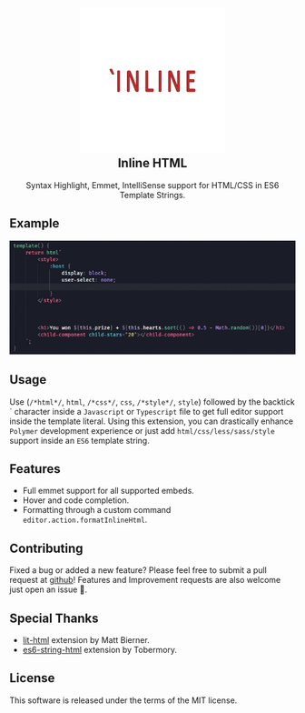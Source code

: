 <h2 align="center"><img src="https://github.com/pushqrdx/vscode-inline-html/raw/master/docs/logo.png" height="256"><br>Inline HTML</h2>
<p align="center">Syntax Highlight, Emmet, IntelliSense support for HTML/CSS in ES6 Template Strings.</p>

## Example

![](https://github.com/pushqrdx/vscode-inline-html/raw/master/docs/demo.gif)

## Usage

Use (`/*html*/`, `html`, `/*css*/`, `css`, `/*style*/`, `style`) followed by the backtick \` character inside a `Javascript` or `Typescript` file to get full editor support inside the template literal. Using this extension, you can drastically enhance `Polymer` development experience or just add `html/css/less/sass/style` support inside an `ES6` template string. 

## Features

- Full emmet support for all supported embeds.
- Hover and code completion.
- Formatting through a custom command `editor.action.formatInlineHtml`.

## Contributing

Fixed a bug or added a new feature? Please feel free to submit a pull request at [github](https://github.com/pushqrdx/vscode-inline-html)! Features and Improvement requests are also welcome just open an issue 🙈.

## Special Thanks

- [lit-html](https://marketplace.visualstudio.com/items?itemName=bierner.lit-html) extension by Matt Bierner.
- [es6-string-html](https://marketplace.visualstudio.com/items?itemName=Tobermory.es6-string-html) extension by Tobermory.

## License

This software is released under the terms of the MIT license.